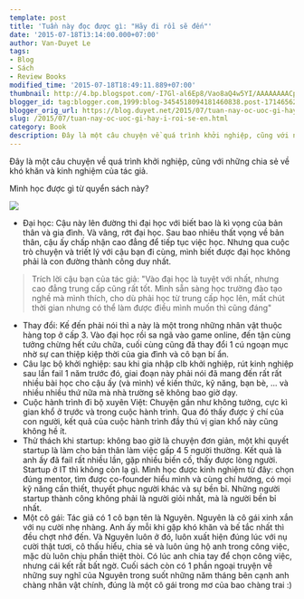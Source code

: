 ```yaml
---
template: post
title: 'Tuần này đọc được gì: "Hãy đi rồi sẽ đến"'
date: '2015-07-18T13:14:00.000+07:00'
author: Van-Duyet Le
tags:
- Blog
- Sách
- Review Books
modified_time: '2015-07-18T18:49:11.889+07:00'
thumbnail: http://4.bp.blogspot.com/-I7Gl-al6Ep8/Vao8aQ4w5YI/AAAAAAAACpk/CPHVylrXseU/s1600/IMG_20150718_182503.jpg
blogger_id: tag:blogger.com,1999:blog-3454518094181460838.post-1714656209032837021
blogger_orig_url: https://blog.duyet.net/2015/07/tuan-nay-oc-uoc-gi-hay-i-roi-se-en.html
slug: /2015/07/tuan-nay-oc-uoc-gi-hay-i-roi-se-en.html
category: Book
description: Đây là một câu chuyện về quá trình khởi nghiệp, cũng với những chia sẻ về khó khăn và kinh nghiệm của tác giả.
---
```


Đây là một câu chuyện về quá trình khởi nghiệp, cũng với những chia sẻ về khó khăn và kinh nghiệm của tác giả.

Mình học được gì từ quyển sách này?

![](http://4.bp.blogspot.com/-I7Gl-al6Ep8/Vao8aQ4w5YI/AAAAAAAACpk/CPHVylrXseU/s640/IMG_20150718_182503.jpg)

- Đại học: Cậu này lên đường thi đại học với biết bao là kì vọng của bản thân và gia đình. Và vâng, rớt đại học. Sau bao nhiêu thất vọng về bản thân, cậu ấy chấp nhận cao đẳng để tiếp tục việc học. Nhưng qua cuộc trò chuyện và triết lý với cậu bạn đi cùng, mình biết được đại học không phải là con đường thành công duy nhất.

> Trích lời cậu bạn của tác giả:
> "Vào đại học là tuyệt với nhất, nhưng cao đẳng trung cấp cũng rất tốt. Mình sẵn sàng học trường đào tạo nghề mà mình thích, cho dù phải học từ trung cấp học lên, mất chút thời gian nhưng có thể làm được điều mình muốn thì cũng đáng"

- Thay đổi: Kế đến phải nói thì a này là một trong những nhân vật thuộc hàng top ở cấp 3. Vào đại học rồi sa ngã vào game online, đến tận cùng tưởng chừng hết cứu chữa, cuối cùng cũng đã thay đổi 1 cú ngoạn mục nhờ sự can thiệp kiệp thời của gia đình và cô bạn bí ẩn. 
- Câu lạc bộ khởi nghiệp: sau khi gia nhập clb khởi nghiệp, rút kinh nghiệp sau lần fail 1 năm trước đó, giai đoạn này phải nói đã mang đến rất rất nhiều bài học cho cậu ấy (và mình) về kiến thức, kỹ năng, bạn bè, ... và nhiều nhiều thứ nữa mà nhà trường sẽ không bao giờ dạy.
- Cuộc hành trình đi bộ xuyên Việt: Chuyện gần như không tưởng, cực kì gian khổ ở trước và trong cuộc hành trình. Qua đó thấy được ý chí của con người, kết quả của cuộc hành trình đầy thú vị gian khổ này cũng không hề ít.
- Thử thách khi startup: không bao giờ là chuyện đơn giản, một khi quyết startup là làm cho bản thân làm việc gấp 4 5 người thường. Kết quả là anh ấy đã fail rất nhiều lần, gặp nhiều biến cố, thấy được lòng người. Startup ở IT thì không còn lạ gì. Mình học được kinh nghiệm từ đây: chọn đúng mentor, tìm được co-founder hiểu mình và cùng chí hướng, có mọi kỹ năng cần thiết, thuyết phục người khác và sự bền bỉ. Những người startup thành công không phải là người giỏi nhất, mà là người bền bỉ nhất. 
- Một cô gái: Tác giả có 1 cô bạn tên là Nguyên. Nguyên là cô gái xinh xắn với nụ cười nhẹ nhàng. Anh ấy mỗi khi gặp khó khăn và bế tắc nhất thì đều chợt nhớ đến. Và Nguyên luôn ở đó, luôn xuất hiện đúng lúc với nụ cười thật tươi, cô thấu hiểu, chia sẻ và luôn ủng hộ anh trong công việc, mặc dù luôn chịu phần thiệt thòi. Có lúc anh chia tay để chọn công việc, nhưng cái kết rất bất ngờ. Cuối sách còn có 1 phần ngoại truyện về những suy nghĩ của Nguyên trong suốt những năm tháng bên cạnh anh chàng nhân vật chính, đúng là một cô gái trong mơ của bao chàng trai :) 
